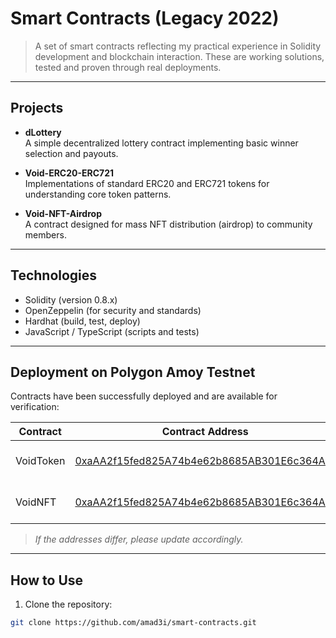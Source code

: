 # Smart Contracts (Legacy 2022)

> A set of smart contracts reflecting my practical experience in Solidity development and blockchain interaction. These are working solutions, tested and proven through real deployments.

---

## Projects

- **dLottery**  
  A simple decentralized lottery contract implementing basic winner selection and payouts.

- **Void-ERC20-ERC721**  
  Implementations of standard ERC20 and ERC721 tokens for understanding core token patterns.

- **Void-NFT-Airdrop**  
  A contract designed for mass NFT distribution (airdrop) to community members.

---

## Technologies

- Solidity (version 0.8.x)
- OpenZeppelin (for security and standards)
- Hardhat (build, test, deploy)
- JavaScript / TypeScript (scripts and tests)

---

## Deployment on Polygon Amoy Testnet

Contracts have been successfully deployed and are available for verification:

| Contract  | Contract Address                                                                                                              | Network              |
| --------- | ----------------------------------------------------------------------------------------------------------------------------- | -------------------- |
| VoidToken | [0xaAA2f15fed825A74b4e62b8685AB301E6c364A5f](https://amoy.polygonscan.com/address/0xaAA2f15fed825A74b4e62b8685AB301E6c364A5f) | Polygon Amoy Testnet |
| VoidNFT   | [0xaAA2f15fed825A74b4e62b8685AB301E6c364A5f](https://amoy.polygonscan.com/address/0xaAA2f15fed825A74b4e62b8685AB301E6c364A5f) | Polygon Amoy Testnet |

> _If the addresses differ, please update accordingly._

---

## How to Use

1. Clone the repository:

```bash
git clone https://github.com/amad3i/smart-contracts.git
```
